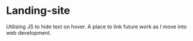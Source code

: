 # Landing-site

Utilising JS to hide text on hover.
A place to link future work as I move into web development.
